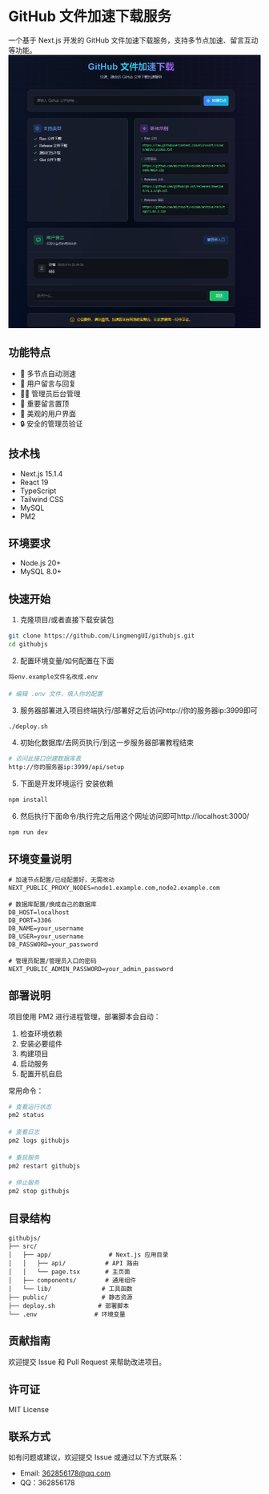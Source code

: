 # GitHub 文件加速下载服务

一个基于 Next.js 开发的 GitHub 文件加速下载服务，支持多节点加速、留言互动等功能。
![项目截图](screenshots/preview.png)
## 功能特点

- 🚀 多节点自动测速
- 💬 用户留言与回复
- 👨‍💼 管理员后台管理
- 📌 重要留言置顶
- 🎨 美观的用户界面
- 🔒 安全的管理员验证

## 技术栈

- Next.js 15.1.4
- React 19
- TypeScript
- Tailwind CSS
- MySQL
- PM2

## 环境要求

- Node.js 20+
- MySQL 8.0+

## 快速开始

1. 克隆项目/或者直接下载安装包
```bash
git clone https://github.com/LingmengUI/githubjs.git
cd githubjs
```

2. 配置环境变量/如何配置在下面
```bash
将env.example文件名改成.env

# 编辑 .env 文件，填入你的配置
```

3. 服务器部署进入项目终端执行/部署好之后访问http://你的服务器ip:3999即可
```bash
./deploy.sh
```

4. 初始化数据库/去网页执行/到这一步服务器部署教程结束
```bash
# 访问此接口创建数据库表
http://你的服务器ip:3999/api/setup
```

5. 下面是开发环境运行
安装依赖
```bash
npm install
```

6. 然后执行下面命令/执行完之后用这个网址访问即可http://localhost:3000/
```bash
npm run dev
```

## 环境变量说明

```env
# 加速节点配置/已经配置好，无需改动
NEXT_PUBLIC_PROXY_NODES=node1.example.com,node2.example.com

# 数据库配置/换成自己的数据库
DB_HOST=localhost
DB_PORT=3306
DB_NAME=your_username
DB_USER=your_username
DB_PASSWORD=your_password

# 管理员配置/管理员入口的密码
NEXT_PUBLIC_ADMIN_PASSWORD=your_admin_password
```

## 部署说明

项目使用 PM2 进行进程管理，部署脚本会自动：

1. 检查环境依赖
2. 安装必要组件
3. 构建项目
4. 启动服务
5. 配置开机自启

常用命令：
```bash
# 查看运行状态
pm2 status

# 查看日志
pm2 logs githubjs

# 重启服务
pm2 restart githubjs

# 停止服务
pm2 stop githubjs
```

## 目录结构

```
githubjs/
├── src/
│   ├── app/                # Next.js 应用目录
│   │   ├── api/           # API 路由
│   │   └── page.tsx       # 主页面
│   ├── components/        # 通用组件
│   └── lib/              # 工具函数
├── public/               # 静态资源
├── deploy.sh            # 部署脚本
└── .env                # 环境变量
```

## 贡献指南

欢迎提交 Issue 和 Pull Request 来帮助改进项目。

## 许可证

MIT License

## 联系方式

如有问题或建议，欢迎提交 Issue 或通过以下方式联系：

- Email: 362856178@qq.com
- QQ：362856178
